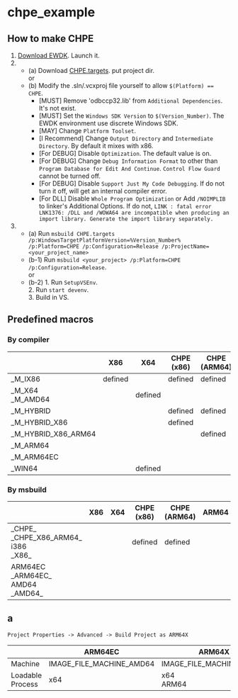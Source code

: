# chpe_example

## How to make CHPE
1. [Download EWDK](https://docs.microsoft.com/windows-hardware/drivers/develop/using-the-enterprise-wdk). Launch it.  
2. - (a) Download [CHPE.targets](CHPE.targets). put project dir.  
     or
   - (b) Modify the .sln/.vcxproj file yourself to allow ``$(Platform) == CHPE``.  
     - \[MUST\] Remove 'odbccp32.lib' from ``Additional Dependencies``. It's not exist.
     - \[MUST\] Set the ``Windows SDK Version`` to ``$(Version_Number)``. The EWDK environment use discrete Windows SDK.
     - \[MAY\] Change ``Platform Toolset``.
     - \[I Recommend\] Change ``Output Directory`` and ``Intermediate Directory``. By default it mixes with x86. 
     - \[For DEBUG\] Disable ``Optimization``. The default value is on.
     - \[For DEBUG\] Change ``Debug Information Format`` to other than ``Program Database for Edit And Continue``. ``Control Flow Guard`` cannot be turned off.
     - \[For DEBUG\] Disable ``Support Just My Code Debugging``. If do not turn it off, will get an internal compiler error.
     - \[For DLL\] Disable ``Whole Program Optimization`` or Add ``/NOIMPLIB`` to linker's Additional Options. If do not, ``LINK : fatal error LNK1376: /DLL and /WOWA64 are incompatible when producing an import library. Generate the import library separately.``
3. - (a) Run ``msbuild CHPE.targets /p:WindowsTargetPlatformVersion=%Version_Number% /p:Platform=CHPE /p:Configuration=Release /p:ProjectName=<your_project_name>``
   - (b-1) Run ``msbuild <your_project> /p:Platform=CHPE /p:Configuration=Release``.  
           or
   - (b-2) 1. Run ``SetupVSEnv``.  
           2. Run ``start devenv``.  
           3. Build in VS.  

## Predefined macros

### By compiler

| | X86 | X64 | CHPE<br>(x86) | CHPE<br>(ARM64) | ARM64 | ARM64EC |
| --- | --- | --- | --- | --- | --- | --- |
| \_M_IX86 | defined | | defined | defined |
| \_M_X64<br>\_M_AMD64 | | defined | | | | defined |
| \_M_HYBRID | | | defined | defined | | |
| \_M_HYBRID_X86 | | | defined | | |
| \_M_HYBRID_X86_ARM64 | | | | defined | | |
| \_M_ARM64 | | | | | defined | |
| \_M_ARM64EC | | | | | | defined |
| \_WIN64 | | defined | | | defined | defined |

### By msbuild

| | X86 | X64 | CHPE<br>(x86) | CHPE<br>(ARM64) | ARM64 | ARM64EC
| --- | --- | --- | --- | --- | --- | --- |
| \_CHPE_<br>\_CHPE_X86_ARM64_<br>i386<br>\_X86_ | | | defined | defined | | |
| ARM64EC<br>\_ARM64EC_<br>AMD64<br>\_AMD64_ | | | | | | defined |

## a

``Project Properties -> Advanced -> Build Project as ARM64X``

| | ARM64EC | ARM64X |
| --- | --- | --- |
| Machine | IMAGE_FILE_MACHINE_AMD64 | IMAGE_FILE_MACHINE_ARM64 |
| Loadable Process | x64 | x64<br>ARM64 |
